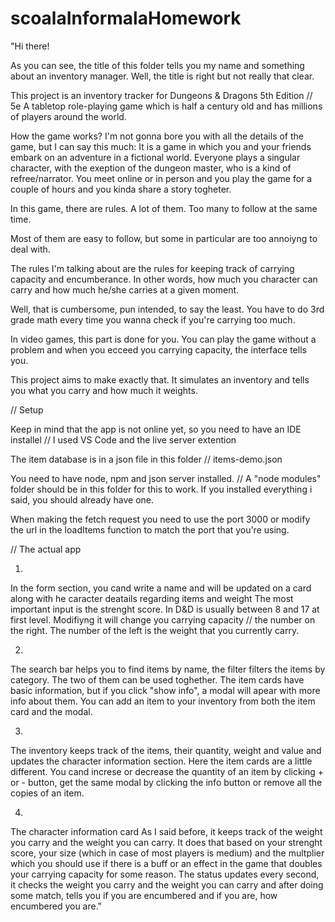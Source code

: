 # scoalaInformalaHomework

"Hi there!

As you can see, the title of this folder tells you my name and something about an inventory manager. Well, the title is right but not really that clear.

This project is an inventory tracker for Dungeons & Dragons 5th Edition // 5e
A tabletop role-playing game which is half a century old and has millions of players around the world.

How the game works?
I'm not gonna bore you with all the details of the game, but I can say this much: It is a game in which you and your friends embark on an adventure in a fictional world. Everyone plays a singular character, with the exeption of the dungeon master, who is a kind of refree/narrator. You meet online or in person and you play the game for a couple of hours and you kinda share a story togheter.

In this game, there are rules. A lot of them. Too many to follow at the same time.

Most of them are easy to follow, but some in particular are too annoiyng to deal with.

The rules I'm talking about are the rules for keeping track of carrying capacity and encumberance. In other words, how much you character can carry and how much he/she carries at a given moment.

Well, that is cumbersome, pun intended, to say the least. You have to do 3rd grade math every time you wanna check if you're carrying too much.

In video games, this part is done for you. You can play the game without a problem and when you ecceed you carrying capacity, the interface tells you.

This project aims to make exactly that. It simulates an inventory and tells you what you carry and how much it weights.

// Setup

Keep in mind that the app is not online yet, so you need to have an IDE installel // I used VS Code and the live server extention

The item database is in a json file in this folder //   items-demo.json

You need to have node, npm and json server installed. // A "node modules" folder should be in this folder for this to work. If you installed everything i said, you should already have one.

When making the fetch request you need to use the port 3000 or modify the url in the loadItems function to match the port that you're using.

// The actual app

1.
In the form section, you cand write a name and will be updated on a card along with he caracter deatails regarding items and weight
The most important input is the strenght score. In D&D is usually between 8 and 17 at first level. Modifiyng it will change you carrying capacity // the number on the right. 
The number of the left is the weight that you currently carry. 

2.
The search bar helps you to find items by name, the filter filters the items by category. The two of them can be used toghether.
The item cards have basic information, but if you click "show info", a modal will apear with more info about them. You can add an item to your inventory from both the item card and the modal. 

3. 
The inventory keeps track of the items, their quantity, weight and value and updates the character information section. 
Here the item cards are a little different. You cand increse or decrease the quantity of an item by clicking + or - button, get the same modal by clicking the info button or remove all the copies of an item.

4. 
The character information card
As I said before, it keeps track of the weight you carry and the weight you can carry. It does that based on your strenght score, 
your size (which in case of most players is medium) and the multplier which you should use if there is a buff or an effect in the game that doubles your carrying capacity for some reason.
The status updates every second, it checks the weight you carry and the weight you can carry and after doing some match, tells you if you are encumbered and if you are, how encumbered you are."

